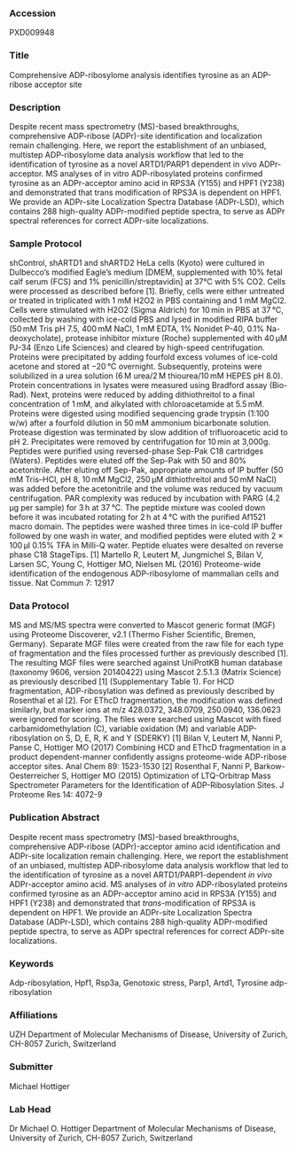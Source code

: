### Accession
PXD009948

### Title
Comprehensive ADP-ribosylome analysis identifies tyrosine as an ADP-ribose acceptor site

### Description
Despite recent mass spectrometry (MS)-based breakthroughs, comprehensive ADP-ribose (ADPr)-site identification and localization remain challenging. Here, we report the establishment of an unbiased, multistep ADP-ribosylome data analysis workflow that led to the identification of tyrosine as a novel ARTD1/PARP1 dependent in vivo ADPr-acceptor. MS analyses of in vitro ADP-ribosylated proteins confirmed tyrosine as an ADPr-acceptor amino acid in RPS3A (Y155) and HPF1 (Y238) and demonstrated that trans modification of RPS3A is dependent on HPF1. We provide an ADPr-site Localization Spectra Database (ADPr-LSD), which contains 288 high-quality ADPr-modified peptide spectra, to serve as ADPr spectral references for correct ADPr-site localizations.

### Sample Protocol
shControl, shARTD1 and shARTD2 HeLa cells (Kyoto) were cultured in Dulbecco’s modified Eagle’s medium [DMEM, supplemented with 10% fetal calf serum (FCS) and 1% penicillin/streptavidin] at 37°C with 5% CO2. Cells were processed as described before [1]. Briefly, cells were either untreated or treated in triplicated with 1 mM H2O2 in PBS containing and 1 mM MgCl2. Cells were stimulated with H2O2 (Sigma Aldrich) for 10 min in PBS at 37 °C, collected by washing with ice-cold PBS and lysed in modified RIPA buffer (50 mM Tris pH 7.5, 400 mM NaCl, 1 mM EDTA, 1% Nonidet P-40, 0.1% Na-deoxycholate), protease inhibitor mixture (Roche) supplemented with 40 μM PJ-34 (Enzo Life Sciences) and cleared by high-speed centrifugation. Proteins were precipitated by adding fourfold excess volumes of ice-cold acetone and stored at −20 °C overnight. Subsequently, proteins were solubilized in a urea solution (6 M urea/2 M thiourea/10 mM HEPES pH 8.0). Protein concentrations in lysates were measured using Bradford assay (Bio-Rad). Next, proteins were reduced by adding dithiothreitol to a final concentration of 1 mM, and alkylated with chloroacetamide at 5.5 mM. Proteins were digested using modified sequencing grade trypsin (1:100 w/w) after a fourfold dilution in 50 mM ammonium bicarbonate solution. Protease digestion was terminated by slow addition of trifluoroacetic acid to pH 2. Precipitates were removed by centrifugation for 10 min at 3,000g. Peptides were purified using reversed-phase Sep-Pak C18 cartridges (Waters). Peptides were eluted off the Sep-Pak with 50 and 80% acetonitrile. After eluting off Sep-Pak, appropriate amounts of IP buffer (50 mM Tris–HCl, pH 8, 10 mM MgCl2, 250 μM dithiothreitol and 50 mM NaCl) was added before the acetonitrile and the volume was reduced by vacuum centrifugation. PAR complexity was reduced by incubation with PARG (4.2 μg per sample) for 3 h at 37 °C. The peptide mixture was cooled down before it was incubated rotating for 2 h at 4 °C with the purified Af1521 macro domain. The peptides were washed three times in ice-cold IP buffer followed by one wash in water, and modified peptides were eluted with 2 × 100 μl 0.15% TFA in Milli-Q water. Peptide eluates were desalted on reverse phase C18 StageTips. [1] Martello R, Leutert M, Jungmichel S, Bilan V, Larsen SC, Young C, Hottiger MO, Nielsen ML (2016) Proteome-wide identification of the endogenous ADP-ribosylome of mammalian cells and tissue. Nat Commun 7: 12917

### Data Protocol
MS and MS/MS spectra were converted to Mascot generic format (MGF) using Proteome Discoverer, v2.1 (Thermo Fisher Scientific, Bremen, Germany). Separate MGF files were created from the raw file for each type of fragmentation and the files processed further as previously described [1]. The resulting MGF files were searched against UniProtKB human database (taxonomy 9606, version 20140422) using Mascot 2.5.1.3 (Matrix Science) as previously described [1] (Supplementary Table 1). For HCD fragmentation, ADP-ribosylation was defined as previously described by Rosenthal et al [2]. For EThcD fragmentation, the modification was defined similarly, but marker ions at m/z 428.0372, 348.0709, 250.0940, 136.0623 were ignored for scoring. The files were searched using Mascot with fixed carbamidomethylation (C), variable oxidation (M) and variable ADP-ribosylation on S, D, E, R, K and Y (SDERKY) [1] Bilan V, Leutert M, Nanni P, Panse C, Hottiger MO (2017) Combining HCD and EThcD fragmentation in a product dependent-manner confidently assigns proteome-wide ADP-ribose acceptor sites. Anal Chem 89: 1523-1530 [2] Rosenthal F, Nanni P, Barkow-Oesterreicher S, Hottiger MO (2015) Optimization of LTQ-Orbitrap Mass Spectrometer Parameters for the Identification of ADP-Ribosylation Sites. J Proteome Res 14: 4072-9

### Publication Abstract
Despite recent mass spectrometry (MS)-based breakthroughs, comprehensive ADP-ribose (ADPr)-acceptor amino acid identification and ADPr-site localization remain challenging. Here, we report the establishment of an unbiased, multistep ADP-ribosylome data analysis workflow that led to the identification of tyrosine as a novel ARTD1/PARP1-dependent <i>in vivo</i> ADPr-acceptor amino acid. MS analyses of <i>in vitro</i> ADP-ribosylated proteins confirmed tyrosine as an ADPr-acceptor amino acid in RPS3A (Y155) and HPF1 (Y238) and demonstrated that <i>trans</i>-modification of RPS3A is dependent on HPF1. We provide an ADPr-site Localization Spectra Database (ADPr-LSD), which contains 288 high-quality ADPr-modified peptide spectra, to serve as ADPr spectral references for correct ADPr-site localizations.

### Keywords
Adp-ribosylation, Hpf1, Rsp3a, Genotoxic stress, Parp1, Artd1, Tyrosine adp-ribosylation

### Affiliations
UZH
Department of Molecular Mechanisms of Disease, University of Zurich, CH-8057 Zurich, Switzerland

### Submitter
Michael Hottiger

### Lab Head
Dr Michael O. Hottiger
Department of Molecular Mechanisms of Disease, University of Zurich, CH-8057 Zurich, Switzerland


